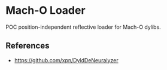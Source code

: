 # Mach-O Loader

POC position-independent reflective loader for Mach-O dylibs.

## References

* https://github.com/xpn/DyldDeNeuralyzer
